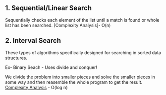 ## 1. Sequential/Linear Search
Sequentially checks each element of the list until a match is found or whole list has been searched. 
[Complexity Analysis]- O(n)

## 2. Interval Search

These types of algorithms specifically designed for searching in sorted data structures.

Ex- Binary Seach - Uses divide and conquer!

We divide the problem into smaller pieces and solve the smaller pieces in some way and then reasemble the whole program to get the result.
[Complexity Analysis](https://www.geeksforgeeks.org/complexity-analysis-of-binary-search/) - O(log n)

